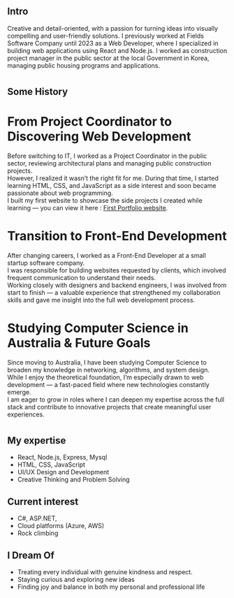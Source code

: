 ## Intro

Creative and detail-oriented, with a passion for turning ideas into visually compelling and user-friendly solutions.
I previously worked at Fields Software Company until 2023 as a Web Developer, where I specialized in building web applications using React and Node.js. I worked as construction project manager in the public sector at the local Government in Korea, managing public housing programs and applications.

#

## Some History

# From Project Coordinator to Discovering Web Development

Before switching to IT, I worked as a Project Coordinator in the public sector, reviewing architectural plans and managing public construction projects.  
However, I realized it wasn’t the right fit for me. During that time, I started learning HTML, CSS, and JavaScript as a side interest and soon became passionate about web programming.  
I built my first website to showcase the side projects I created while learning — you can view it here : [First Portfolio website](https://phs8197.github.io/Portfolio_2/).

# Transition to Front-End Development

After changing careers, I worked as a Front-End Developer at a small startup software company.  
I was responsible for building websites requested by clients, which involved frequent communication to understand their needs.  
Working closely with designers and backend engineers, I was involved from start to finish — a valuable experience that strengthened my collaboration skills and gave me insight into the full web development process.

# Studying Computer Science in Australia & Future Goals

Since moving to Australia, I have been studying Computer Science to broaden my knowledge in networking, algorithms, and system design.  
While I enjoy the theoretical foundation, I’m especially drawn to web development — a fast-paced field where new technologies constantly emerge.  
I am eager to grow in roles where I can deepen my expertise across the full stack and contribute to innovative projects that create meaningful user experiences.

#

## My expertise

- React, Node.js, Express, Mysql
- HTML, CSS, JavaScript
- UI/UX Design and Development
- Creative Thinking and Problem Solving

## Current interest

- C#, ASP.NET,
- Cloud platforms (Azure, AWS)
- Rock climbing

## I Dream Of

- Treating every individual with genuine kindness and respect.
- Staying curious and exploring new ideas
- Finding joy and balance in both my personal and professional life
